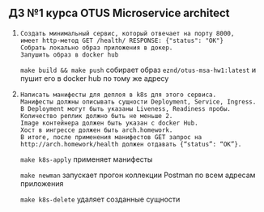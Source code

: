 ## ДЗ №1 курса OTUS Microservice architect

1. ```
   Создать минимальный сервис, который отвечает на порту 8000, 
   имеет http-метод GET /health/ RESPONSE: {"status": "OK"}
   Собрать локально образ приложения в докер.
   Запушить образ в docker hub
   ```
    `make build && make push` собирает образ `eznd/otus-msa-hw1:latest` и пушит его в docker hub по тому же адресу

2. ```
   Написать манифесты для деплоя в k8s для этого сервиса. 
   Манифесты должны описывать сущности Deployment, Service, Ingress.
   В Deployment могут быть указаны Liveness, Readiness пробы.
   Количество реплик должно быть не меньше 2.
   Image контейнера должен быть указан с docker Hub.
   Хост в ингрессе должен быть arch.homework.
   В итоге, после применения манифестов GET запрос на http://arch.homework/health должен отдавать {“status”: “OK”}.
   ```
   
    `make k8s-apply` применяет манифесты

    `make newman` запускает прогон коллекции Postman по всем адресам приложения
 
    `make k8s-delete` удаляет созданные сущности


 
